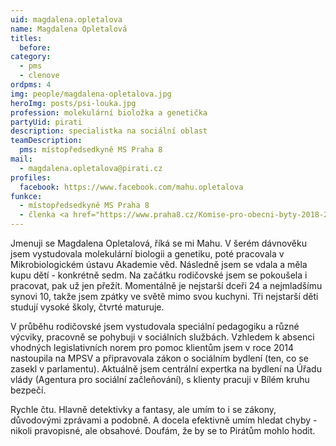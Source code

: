 ```yaml
---
uid: magdalena.opletalova
name: Magdalena Opletalová
titles:
  before:
category:
  - pms
  - clenove
ordpms: 4
img: people/magdalena-opletalova.jpg
heroImg: posts/psi-louka.jpg
profession: molekulární bioložka a genetička
partyUid: pirati
description: specialistka na sociální oblast
teamDescription:
  pms: místopředsedkyně MS Praha 8
mail:
  - magdalena.opletalova@pirati.cz
profiles:
  facebook: https://www.facebook.com/mahu.opletalova
funkce:
  - místopředsedkyně MS Praha 8
  - členka <a href="https://www.praha8.cz/Komise-pro-obecni-byty-2018-2022.html">Komise pro obecní byty</a>
---
```

Jmenuji se Magdalena Opletalová, říká se mi Mahu. V šerém dávnověku jsem vystudovala molekulární biologii a genetiku, poté pracovala v Mikrobiologickém ústavu Akademie věd. Následně jsem se vdala a měla kupu dětí - konkrétně sedm. Na začátku rodičovské jsem se pokoušela i pracovat, pak už jen přežít. Momentálně je nejstarší dceři 24 a nejmladšímu synovi 10, takže jsem zpátky ve světě mimo svou kuchyni. Tři nejstarší děti studují vysoké školy, čtvrté maturuje.

V průběhu rodičovské jsem vystudovala speciální pedagogiku a různé výcviky, pracovně se pohybuji v sociálních službách. Vzhledem k absenci vhodných legislativních norem pro pomoc klientům jsem v roce 2014 nastoupila na MPSV a připravovala zákon o sociálním bydlení (ten, co se zasekl v parlamentu). Aktuálně jsem centrální expertka na bydlení na Úřadu vlády (Agentura pro sociální začleňování), s klienty pracuji v Bílém kruhu bezpečí.

Rychle čtu. Hlavně detektivky a fantasy, ale umím to i se zákony, důvodovými zprávami a podobně. A docela efektivně umím hledat chyby - nikoli pravopisné, ale obsahové. Doufám, že by se to Pirátům mohlo hodit.
